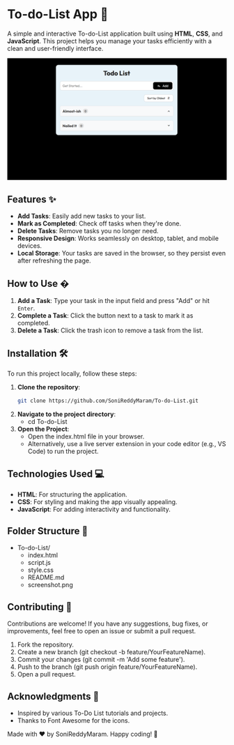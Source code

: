 # To-do-List App 📝

A simple and interactive To-do-List application built using **HTML**, **CSS**, and **JavaScript**. This project helps you manage your tasks efficiently with a clean and user-friendly interface.

![To-do-List App Screenshot](screenshot.png) <!-- Add a screenshot if you have one -->

## Features ✨
- **Add Tasks**: Easily add new tasks to your list.
- **Mark as Completed**: Check off tasks when they're done.
- **Delete Tasks**: Remove tasks you no longer need.
- **Responsive Design**: Works seamlessly on desktop, tablet, and mobile devices.
- **Local Storage**: Your tasks are saved in the browser, so they persist even after refreshing the page.

## How to Use �
1. **Add a Task**: Type your task in the input field and press "Add" or hit `Enter`.
2. **Complete a Task**: Click the button next to a task to mark it as completed.
3. **Delete a Task**: Click the trash icon to remove a task from the list.

## Installation 🛠️
To run this project locally, follow these steps:

1. **Clone the repository**:
   ```bash
   git clone https://github.com/SoniReddyMaram/To-do-List.git
2. **Navigate to the project directory**:
   - cd To-do-List
3. **Open the Project**:
   - Open the index.html file in your browser.
   - Alternatively, use a live server extension in your code editor (e.g., VS Code) to run the project.

## Technologies Used 💻
- **HTML**: For structuring the application.
- **CSS**: For styling and making the app visually appealing.
- **JavaScript**: For adding interactivity and functionality.

## Folder Structure 📂

- To-do-List/
  - index.html
  - script.js
  - style.css
  - README.md
  - screenshot.png

## Contributing 🤝
Contributions are welcome! If you have any suggestions, bug fixes, or improvements, feel free to open an issue or submit a pull request.

1. Fork the repository.
2. Create a new branch (git checkout -b feature/YourFeatureName).
3. Commit your changes (git commit -m 'Add some feature').
4. Push to the branch (git push origin feature/YourFeatureName).
5. Open a pull request.

## Acknowledgments 🙏
- Inspired by various To-Do List tutorials and projects.
- Thanks to Font Awesome for the icons.

Made with ❤️ by SoniReddyMaram. Happy coding! 🚀
   
